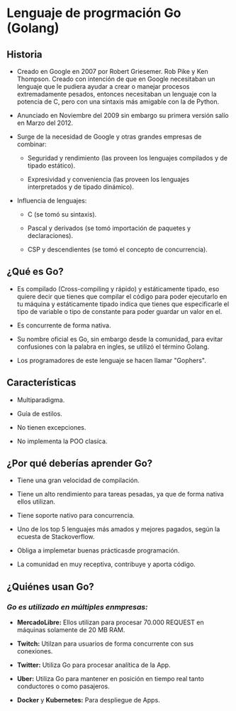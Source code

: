 # Lenguaje de progrmación Go (Golang)

## Historia

+ Creado en Google en 2007 por Robert Griesemer. Rob Pike y Ken Thompson. Creado con intención de que en Google necesitaban un lenguaje que le pudiera ayudar a crear o manejar procesos extremadamente pesados, entonces necesitaban un lenguaje con la potencia de C, pero con una sintaxis más amigable con la de Python.

+ Anunciado en Noviembre del 2009 sin embargo su primera versión salío en Marzo del 2012.

+ Surge de la necesidad de Google y otras grandes empresas de combinar:
  
  + Seguridad y rendimiento (las proveen los lenguajes compilados y de tipado estático).
  
  + Expresividad y conveniencia (las proveen los lenguajes interpretados y de tipado dinámico).

+ Influencia de lenguajes:
  
  + C (se tomó su sintaxis).
  
  + Pascal y derivados (se tomó importación de paquetes y declaraciones).
  
  + CSP y descendientes (se tomó el concepto de concurrencia).

## ¿Qué es Go?

+ Es compilado (Cross-compiling y rápido) y estáticamente tipado, eso quiere decir que tienes que compilar el código para poder ejecutarlo en tu máquina y estáticamente tipado indica que tienes que especificarle el tipo de variable o tipo de constante para poder guardar un valor en el.

+ Es concurrente de forma nativa.

+ Su nombre oficial es Go, sin embargo desde la comunidad, para evitar confusiones con la palabra en ingles, se utilizó el término Golang.

+ Los programadores de este lenguaje se hacen llamar "Gophers".

## Características

+ Multiparadigma.

+ Guía de estilos.

+ No tienen excepciones.

+ No implementa la POO clasíca.

## ¿Por qué deberías aprender Go?

+ Tiene una gran velocidad de compilación.

+ Tiene un alto rendimiento para tareas pesadas, ya que de forma nativa ellos utilizan.

+ Tiene soporte nativo para concurrencia.

+ Uno de los top 5 lenguajes más amados y mejores pagados, según la ecuesta de Stackoverflow.

+ Obliga a implemetar buenas prácticasde programación.

+ La comunidad en muy receptiva, contribuye y aporta código.

## ¿Quiénes usan Go?

### _Go es utilizado en múltiples enmpresas:_

+ **MercadoLibre:** Ellos utilizan para procesar 70.000 REQUEST en máquinas solamente de 20 MB RAM.

+ **Twitch:** Utilzan para usuarios de forma concurrente con sus conexiones.

+ **Twitter:** Utiliza Go para procesar analítica de la App.

+ **Uber:** Utiliza Go para mantener en posición en tiempo real tanto conductores o como pasajeros.

+ **Docker** y **Kubernetes:** Para despliegue de Apps.